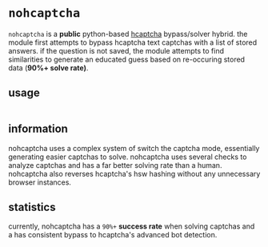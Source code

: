 # `nohcaptcha`
`nohcaptcha` is a **public** python-based [hcaptcha](https://hcaptcha.com) bypass/solver hybrid. the module first attempts to bypass hcaptcha text captchas with a list of stored answers. if the question is not saved, the module attempts to find similarities to generate an educated guess based on re-occuring stored data (**90%+ solve rate)**.

## usage
```py
```
## information
nohcaptcha uses a complex system of switch the captcha mode, essentially generating easier captchas to solve. nohcaptcha uses several checks to analyze captchas and has a far better solving rate than a human. nohcaptcha also reverses hcaptcha's hsw hashing without any unnecessary browser instances.

## statistics
currently, nohcaptcha has a ``90%+`` **success rate** when solving captchas and a has consistent bypass to hcaptcha's advanced bot detection.
